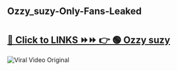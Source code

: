 
 ## Ozzy_suzy-Only-Fans-Leaked

# <h2><a href="https://clipsfans.com/Ozzy_suzy&ref=git">🔗 Click to LINKS ⏩⏩ 👉 🟢 Ozzy suzy </a></h2>

<a href="https://clipsfans.com/Ozzy_suzy&ref=git" rel="nofollow" data-target="animated-image.originalLink"><img src="https://i.ibb.co.com/xMMVF88/686577567.gif" alt="Viral Video Original" style="max-width: 100%; display: inline-block;" data-target="animated-image.originalImage"></a>

